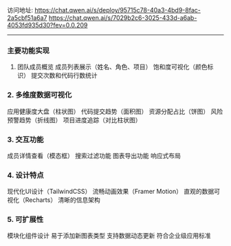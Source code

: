 访问地址: https://chat.qwen.ai/s/deploy/95715c78-40a3-4bd9-8fac-2a5cbf51a6a7
https://chat.qwen.ai/s/7029b2c6-3025-433d-a6ab-4053fd935d30?fev=0.0.209

----

### 主要功能实现
1. 团队成员概览
成员列表展示（姓名、角色、项目）
饱和度可视化（颜色标识）
提交次数和代码行数统计
### 2. 多维度数据可视化
应用健康度大盘（柱状图）
代码提交趋势（面积图）
资源分配占比（饼图）
风险预警趋势（折线图）
项目进度追踪（对比柱状图）
### 3. 交互功能
成员详情查看（模态框）
搜索过滤功能
图表导出功能
响应式布局
### 4. 设计特点
现代化UI设计（TailwindCSS）
流畅动画效果（Framer Motion）
直观的数据可视化（Recharts）
清晰的信息架构
### 5. 可扩展性
模块化组件设计
易于添加新图表类型
支持数据动态更新
符合企业级应用标准
